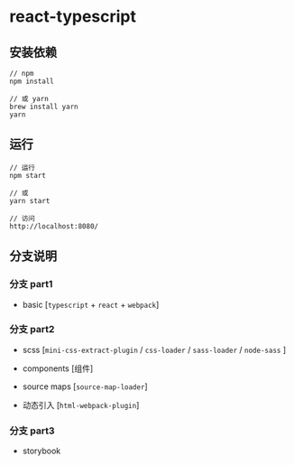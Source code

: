 # react-typescript

## 安装依赖

```
// npm
npm install

// 或 yarn
brew install yarn
yarn
```

## 运行

```
// 运行
npm start

// 或
yarn start

// 访问
http://localhost:8080/
```

## 分支说明

### 分支 part1

- basic [`typescript` + `react` + `webpack`]

### 分支 part2 

- scss [`mini-css-extract-plugin` / `css-loader` / `sass-loader` / `node-sass` ]

- components [组件]

- source maps [`source-map-loader`]

- 动态引入 [`html-webpack-plugin`]


### 分支 part3

- storybook




